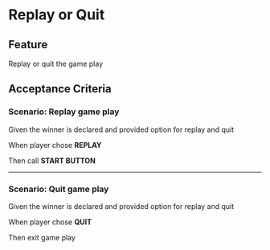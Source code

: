 # Replay or Quit

## Feature

Replay or quit the game play

## Acceptance Criteria

### Scenario: Replay game play

  Given the winner is declared and provided option for replay and quit
  
  When player chose **REPLAY**
  
  Then call **START BUTTON**
  
  --------------------------------------

### Scenario: Quit game play

  Given the winner is declared and provided option for replay and quit

  When player chose **QUIT**
  
  Then exit game play
